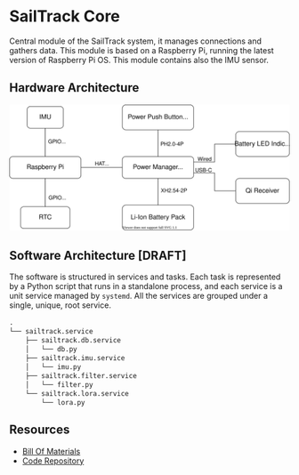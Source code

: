 # SailTrack Core
Central module of the SailTrack system, it manages connections and gathers data. This module is based on a Raspberry Pi, running the latest version of Raspberry Pi OS. This module contains also the IMU sensor.

## Hardware Architecture
<p align="center">
  <img src="block-diagram.svg"/>
</p>

## Software Architecture [DRAFT]
The software is structured in services and tasks. Each task is represented by a Python script that runs in a standalone process, and each service is a unit service managed by `systemd`. All the services are grouped under a single, unique, root service.
```
.
└── sailtrack.service
    ├── sailtrack.db.service
    │   └── db.py
    ├── sailtrack.imu.service
    │   └── imu.py
    ├── sailtrack.filter.service
    │   └── filter.py
    └── sailtrack.lora.service
        └── lora.py
```

## Resources
* [Bill Of Materials](BOM.csv)
* [Code Repository](https://github.com/metis-vela-unipd/sailtrack-core)
